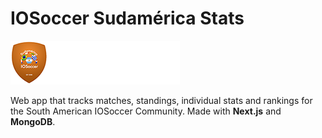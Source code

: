 # IOSoccer Sudamérica Stats

![](public/logo-iossa.png)

Web app that tracks matches, standings, individual stats and rankings for the South American IOSoccer Community. Made with **Next.js** and **MongoDB**.
